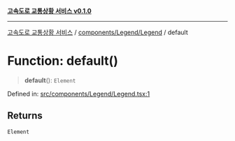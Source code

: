 [**고속도로 교통상황 서비스 v0.1.0**](../../../../README.md)

***

[고속도로 교통상황 서비스](../../../../modules.md) / [components/Legend/Legend](../README.md) / default

# Function: default()

> **default**(): `Element`

Defined in: [src/components/Legend/Legend.tsx:1](https://github.com/ksheyon123/road-status-preview/blob/f8475dd9e1f35d9b8acf92ef20ed9d0782a8bb42/src/components/Legend/Legend.tsx#L1)

## Returns

`Element`
